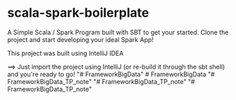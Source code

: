 # scala-spark-boilerplate
A Simple Scala / Spark Program built with SBT to get your started.
Clone the project and start developing your ideal Spark App!

This project was built using IntelliJ IDEA


==> Just import the project using IntelliJ (or re-build it through the sbt shell) and you're ready to go!
"# FrameworkBigData" 
#   F r a m e w o r k B i g D a t a  
 "# FrameworkBigData_TP_note" 
"# FrameworkBigData_TP_note" 
"# FrameworkBigData_TP_note" 
